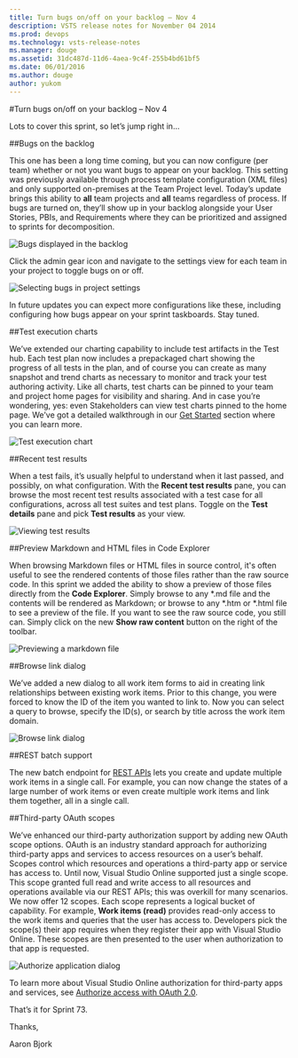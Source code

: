 ```yaml
---
title: Turn bugs on/off on your backlog – Nov 4
description: VSTS release notes for November 04 2014
ms.prod: devops
ms.technology: vsts-release-notes
ms.manager: douge
ms.assetid: 31dc487d-11d6-4aea-9c4f-255b4bd61bf5
ms.date: 06/01/2016
ms.author: douge
author: yukom
---
```


#Turn bugs on/off on your backlog – Nov 4

Lots to cover this sprint, so let’s jump right in…

##Bugs on the backlog

This one has been a long time coming, but you can now configure (per team) whether or not you want bugs to appear on your backlog. This setting was previously available through process template configuration (XML files) and only supported on-premises at the Team Project level. Today’s update brings this ability to **all** team projects and **all** teams regardless of process. If bugs are turned on, they’ll show up in your backlog alongside your User Stories, PBIs, and Requirements where they can be prioritized and assigned to sprints for decomposition.

![Bugs displayed in the backlog](_img/11_04_01.png)

Click the admin gear icon and navigate to the settings view for each team in your project to toggle bugs on or off. 

![Selecting bugs in project settings](_img/11_04_02.png)

In future updates you can expect more configurations like these, including configuring how bugs appear on your sprint taskboards. Stay tuned.

##Test execution charts

We’ve extended our charting capability to include test artifacts in the Test hub. Each test plan now includes a prepackaged chart showing the progress of all tests in the plan, and of course you can create as many snapshot and trend charts as necessary to monitor and track your test authoring activity. Like all charts, test charts can be pinned to your team and project home pages for visibility and sharing. And in case you’re wondering, yes: even Stakeholders can view test charts pinned to the home page. We’ve got a detailed walkthrough in our [Get Started](/azure/devops/manual-test/getting-started/track-test-status?view=vsts) section where you can learn more.

![Test execution chart](_img/11_04_03.png)

##Recent test results

When a test fails, it’s usually helpful to understand when it last passed, and possibly, on what configuration. With the **Recent test results** pane, you can browse the most recent test results associated with a test case for all configurations, across all test suites and test plans. Toggle on the **Test details** pane and pick **Test results** as your view.

![Viewing test results](_img/11_04_04.png)

##Preview Markdown and HTML files in Code Explorer

When browsing Markdown files or HTML files in source control, it's often useful to see the rendered contents of those files rather than the raw source code. In this sprint we added the ability to show a preview of those files directly from the **Code Explorer**. Simply browse to any *.md file and the contents will be rendered as Markdown; or browse to any *.htm or *.html file to see a preview of the file. If you want to see the raw source code, you still can. Simply click on the new **Show raw content** button on the right of the toolbar.

![Previewing a markdown file](_img/11_04_05.png)

##Browse link dialog

We’ve added a new dialog to all work item forms to aid in creating link relationships between existing work items. Prior to this change, you were forced to know the ID of the item you wanted to link to. Now you can select a query to browse, specify the ID(s), or search by title across the work item domain.

![Browse link dialog](_img/11_04_06.png)

##REST batch support

The new batch endpoint for [REST APIs](/azure/devops/integrate/) lets you create and update multiple work items in a single call. For example, you can now change the states of a large number of work items or even create multiple work items and link them together, all in a single call.

##Third-party OAuth scopes

We’ve enhanced our third-party authorization support by adding new OAuth scope options. OAuth is an industry standard approach for authorizing third-party apps and services to access resources on a user’s behalf. Scopes control which resources and operations a third-party app or service has access to. Until now, Visual Studio Online supported just a single scope. This scope granted full read and write access to all resources and operations available via our REST APIs; this was overkill for many scenarios. We now offer 12 scopes. Each scope represents a logical bucket of capability. For example, **Work items (read)** provides read-only access to the work items and queries that the user has access to. Developers pick the scope(s) their app requires when they register their app with Visual Studio Online. These scopes are then presented to the user when authorization to that app is requested.

![Authorize application dialog](_img/11_04_07.png)

To learn more about Visual Studio Online authorization for third-party apps and services, see [Authorize access with OAuth 2.0](/azure/devops/integrate/get-started/authentication/oauth?view=vsts).

That’s it for Sprint 73.

Thanks,

Aaron Bjork